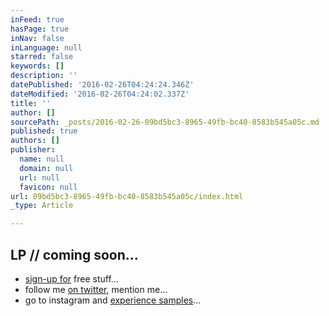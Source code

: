 ```yaml
---
inFeed: true
hasPage: true
inNav: false
inLanguage: null
starred: false
keywords: []
description: ''
datePublished: '2016-02-26T04:24:24.346Z'
dateModified: '2016-02-26T04:24:02.337Z'
title: ''
author: []
sourcePath: _posts/2016-02-26-09bd5bc3-8965-49fb-bc40-8583b545a05c.md
published: true
authors: []
publisher:
  name: null
  domain: null
  url: null
  favicon: null
url: 09bd5bc3-8965-49fb-bc40-8583b545a05c/index.html
_type: Article

---
```

## LP // coming soon...

* [sign-up for][0] free stuff...
* follow me [on twitter][1], mention me...
* go to instagram and [experience samples][2]...

[0]: http://j.mp/hakimsfriends
[1]: http://twitter.com/hakimcallier
[2]: http://instagram.com/hakimcallier